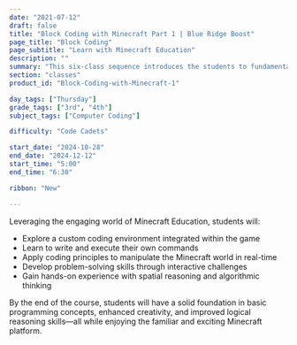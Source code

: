 ```yaml
---
date: "2021-07-12"
draft: false
title: "Block Coding with Minecraft Part 1 | Blue Ridge Boost"
page_title: "Block Coding"
page_subtitle: "Learn with Minecraft Education"
description: ""
summary: "This six-class sequence introduces the students to fundamental computer science concepts, including events and coordinates. Students will use a coding environment embedded in Minecraft Education to code their own commands, which they will then use in the game."
section: "classes"
product_id: "Block-Coding-with-Minecraft-1"

day_tags: ["Thursday"]
grade_tags: ["3rd", "4th"]
subject_tags: ["Computer Coding"]

difficulty: "Code Cadets"

start_date: "2024-10-28"
end_date: "2024-12-12"
start_time: "5:00"
end_time: "6:30"

ribbon: "New"

---
```


Leveraging the engaging world of Minecraft Education, students will:</p>
    <ul>
        <li>Explore a custom coding environment integrated within the game</li>
        <li>Learn to write and execute their own commands</li>
        <li>Apply coding principles to manipulate the Minecraft world in real-time</li>
        <li>Develop problem-solving skills through interactive challenges</li>
        <li>Gain hands-on experience with spatial reasoning and algorithmic thinking</li>
    </ul>
    <p>By the end of the course, students will have a solid foundation in basic programming concepts, enhanced creativity, and improved logical reasoning skills—all while enjoying the familiar and exciting Minecraft platform.</p>

